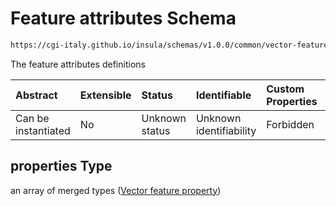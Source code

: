 # Feature attributes Schema

```txt
https://cgi-italy.github.io/insula/schemas/v1.0.0/common/vector-feature-descriptor.schema.json#/properties/properties
```

The feature attributes definitions

| Abstract            | Extensible | Status         | Identifiable            | Custom Properties | Additional Properties | Access Restrictions | Defined In                                                                                                             |
| :------------------ | :--------- | :------------- | :---------------------- | :---------------- | :-------------------- | :------------------ | :--------------------------------------------------------------------------------------------------------------------- |
| Can be instantiated | No         | Unknown status | Unknown identifiability | Forbidden         | Allowed               | none                | [vector-feature-descriptor.schema.json\*](schemas/common/vector-feature-descriptor.schema.json) |

## properties Type

an array of merged types ([Vector feature property](vector-feature-property.md))
